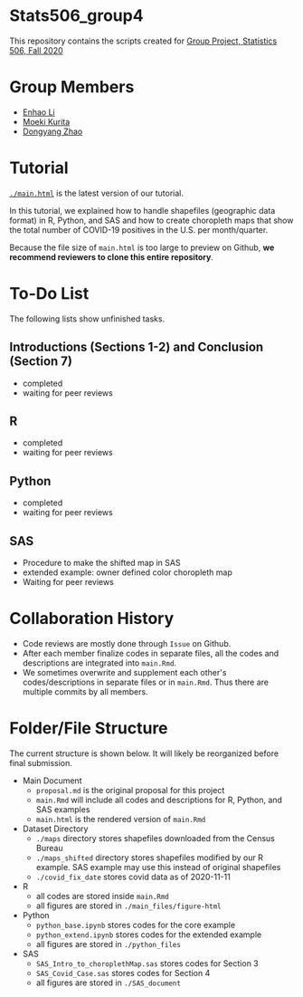 # Stats506_group4

This repository contains the scripts created for [Group Project, Statistics 506, Fall 2020](https://jbhender.github.io/Stats506/F20/GroupProject.html)

# Group Members
 - [Enhao Li](https://github.com/Lehao25/Stats506_public)
 - [Moeki Kurita](https://github.com/mk-repos/Stats506_public)
 - [Dongyang Zhao](https://github.com/zhaodyleo/STATS506_F20)

# Tutorial

[`./main.html`](https://github.com/mk-repos/Stats506_group4/blob/main/main.html) is the latest version of our tutorial. 

In this tutorial, we explained how to handle shapefiles (geographic data format) in R, Python, and SAS and how to create choropleth maps that show the total number of COVID-19 positives in the U.S. per month/quarter.

Because the file size of `main.html` is too large to preview on Github, **we recommend reviewers to clone this entire repository**.

# To-Do List

The following lists show unfinished tasks.

## Introductions (Sections 1-2) and Conclusion (Section 7)

 - completed
 - waiting for peer reviews

## R
 - completed
 - waiting for peer reviews

## Python

 - completed 
 - waiting for peer reviews

## SAS

 - Procedure to make the shifted map in SAS 
 - extended example: owner defined color choropleth map
 - Waiting for peer reviews

# Collaboration History

 - Code reviews are mostly done through `Issue` on Github.
 - After each member finalize codes in separate files, all the codes and descriptions are integrated into `main.Rmd`.
 - We sometimes overwrite and supplement each other's codes/descriptions in separate files or in `main.Rmd`. Thus there are multiple commits by all members.

# Folder/File Structure

The current structure is shown below. It will likely be reorganized before final submission.

 - Main Document
	 - `proposal.md` is the original proposal for this project
	 - `main.Rmd` will include all codes and descriptions for R, Python, and SAS examples
	 - `main.html` is the rendered version of `main.Rmd`
 - Dataset Directory
	 - `./maps` directory stores shapefiles downloaded from the Census Bureau
	 - `./maps_shifted` directory stores shapefiles modified by our R example. SAS example may use this instead of original shapefiles
	 - `./covid_fix_date` stores covid data as of 2020-11-11
 - R
	 - all codes are stored inside `main.Rmd`
	 - all figures are stored in `./main_files/figure-html`
 - Python
	 - `python_base.ipynb` stores codes for the core example
	 - `python_extend.ipynb` stores codes for the extended example
	 - all figures are stored in `./python_files`
 - SAS
	 - `SAS_Intro_to_choroplethMap.sas` stores codes for Section 3
	 - `SAS_Covid_Case.sas` stores codes for Section 4
	 - all figures are stored in `./SAS_document`
